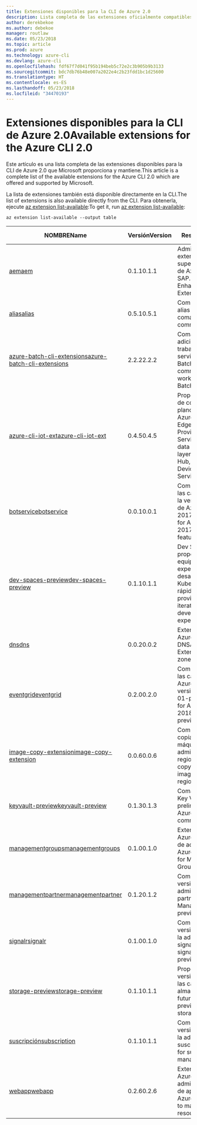 ```yaml
---
title: Extensiones disponibles para la CLI de Azure 2.0
description: Lista completa de las extensiones oficialmente compatibles para la CLI de Azure 2.0.
author: derekbekoe
ms.author: debekoe
manager: routlaw
ms.date: 05/23/2018
ms.topic: article
ms.prod: azure
ms.technology: azure-cli
ms.devlang: azure-cli
ms.openlocfilehash: fdf67f7d041f95b194beb5c72e2c3b905b9b3133
ms.sourcegitcommit: bdc7db76b48e007a2022e4c2b23fdd1bc1d25600
ms.translationtype: HT
ms.contentlocale: es-ES
ms.lasthandoff: 05/23/2018
ms.locfileid: "34470193"
---
```

# <a name="available-extensions-for-the-azure-cli-20"></a><span data-ttu-id="bcf5e-103">Extensiones disponibles para la CLI de Azure 2.0</span><span class="sxs-lookup"><span data-stu-id="bcf5e-103">Available extensions for the Azure CLI 2.0</span></span>

<span data-ttu-id="bcf5e-104">Este artículo es una lista completa de las extensiones disponibles para la CLI de Azure 2.0 que Microsoft proporciona y mantiene.</span><span class="sxs-lookup"><span data-stu-id="bcf5e-104">This article is a complete list of the available extensions for the Azure CLI 2.0 which are offered and supported by Microsoft.</span></span>

<span data-ttu-id="bcf5e-105">La lista de extensiones también está disponible directamente en la CLI.</span><span class="sxs-lookup"><span data-stu-id="bcf5e-105">The list of extensions is also available directly from the CLI.</span></span> <span data-ttu-id="bcf5e-106">Para obtenerla, ejecute [az extension list-available](/cli/azure/extension?view=azure-cli-latest#az-extension-list-available):</span><span class="sxs-lookup"><span data-stu-id="bcf5e-106">To get it, run [az extension list-available](/cli/azure/extension?view=azure-cli-latest#az-extension-list-available):</span></span>

```azurecli
az extension list-available --output table
```

| <span data-ttu-id="bcf5e-107">NOMBRE</span><span class="sxs-lookup"><span data-stu-id="bcf5e-107">Name</span></span> | <span data-ttu-id="bcf5e-108">Versión</span><span class="sxs-lookup"><span data-stu-id="bcf5e-108">Version</span></span> | <span data-ttu-id="bcf5e-109">Resumen</span><span class="sxs-lookup"><span data-stu-id="bcf5e-109">Summary</span></span> | <span data-ttu-id="bcf5e-110">Vista previa</span><span class="sxs-lookup"><span data-stu-id="bcf5e-110">Preview</span></span> |
|------|---------|---------|---------|
| [<span data-ttu-id="bcf5e-111">aem</span><span class="sxs-lookup"><span data-stu-id="bcf5e-111">aem</span></span>](https://github.com/Azure/azure-cli-extensions) | <span data-ttu-id="bcf5e-112">0.1.1</span><span class="sxs-lookup"><span data-stu-id="bcf5e-112">0.1.1</span></span> | <span data-ttu-id="bcf5e-113">Administración de las extensiones de supervisión mejorada de Azure para SAP.</span><span class="sxs-lookup"><span data-stu-id="bcf5e-113">Manage Azure Enhanced Monitoring Extensions for SAP</span></span> |  |
| [<span data-ttu-id="bcf5e-114">alias</span><span class="sxs-lookup"><span data-stu-id="bcf5e-114">alias</span></span>](https://github.com/Azure/azure-cli-extensions) | <span data-ttu-id="bcf5e-115">0.5.1</span><span class="sxs-lookup"><span data-stu-id="bcf5e-115">0.5.1</span></span> | <span data-ttu-id="bcf5e-116">Compatibilidad con alias de comandos</span><span class="sxs-lookup"><span data-stu-id="bcf5e-116">Support for command aliases</span></span> | <span data-ttu-id="bcf5e-117">Sí</span><span class="sxs-lookup"><span data-stu-id="bcf5e-117">Yes</span></span> |
| [<span data-ttu-id="bcf5e-118">azure-batch-cli-extensions</span><span class="sxs-lookup"><span data-stu-id="bcf5e-118">azure-batch-cli-extensions</span></span>](https://github.com/Azure/azure-batch-cli-extensions) | <span data-ttu-id="bcf5e-119">2.2.2</span><span class="sxs-lookup"><span data-stu-id="bcf5e-119">2.2.2</span></span> | <span data-ttu-id="bcf5e-120">Comandos adicionales para trabajar con el servicio Azure Batch</span><span class="sxs-lookup"><span data-stu-id="bcf5e-120">Additional commands for working with Azure Batch service</span></span> |  |
| [<span data-ttu-id="bcf5e-121">azure-cli-iot-ext</span><span class="sxs-lookup"><span data-stu-id="bcf5e-121">azure-cli-iot-ext</span></span>](https://github.com/azure/azure-iot-cli-extension) | <span data-ttu-id="bcf5e-122">0.4.5</span><span class="sxs-lookup"><span data-stu-id="bcf5e-122">0.4.5</span></span> | <span data-ttu-id="bcf5e-123">Proporciona una capa de comandos en el plano de datos para Azure IoT Hub, IoT Edge e IoT Device Provisioning Service.</span><span class="sxs-lookup"><span data-stu-id="bcf5e-123">Provides the data plane command layer for Azure IoT Hub, IoT Edge and IoT Device Provisioning Service</span></span> |  |
| [<span data-ttu-id="bcf5e-124">botservice</span><span class="sxs-lookup"><span data-stu-id="bcf5e-124">botservice</span></span>](https://github.com/Azure/azure-cli-extensions) | <span data-ttu-id="bcf5e-125">0.0.1</span><span class="sxs-lookup"><span data-stu-id="bcf5e-125">0.0.1</span></span> | <span data-ttu-id="bcf5e-126">Compatibilidad con las características de la versión preliminar de Azure Bot Service 2017-12-01</span><span class="sxs-lookup"><span data-stu-id="bcf5e-126">Support for Azure Bot Service 2017-12-01 preview features</span></span> | <span data-ttu-id="bcf5e-127">Sí</span><span class="sxs-lookup"><span data-stu-id="bcf5e-127">Yes</span></span> |
| [<span data-ttu-id="bcf5e-128">dev-spaces-preview</span><span class="sxs-lookup"><span data-stu-id="bcf5e-128">dev-spaces-preview</span></span>](https://github.com/Azure/azure-cli-extensions) | <span data-ttu-id="bcf5e-129">0.1.1</span><span class="sxs-lookup"><span data-stu-id="bcf5e-129">0.1.1</span></span> | <span data-ttu-id="bcf5e-130">Dev Spaces proporciona a los equipos una experiencia de desarrollo en Kubernetes iterativa y rápida.</span><span class="sxs-lookup"><span data-stu-id="bcf5e-130">Dev Spaces provides a rapid, iterative Kubernetes development experience for teams.</span></span> | <span data-ttu-id="bcf5e-131">Sí</span><span class="sxs-lookup"><span data-stu-id="bcf5e-131">Yes</span></span> |
| [<span data-ttu-id="bcf5e-132">dns</span><span class="sxs-lookup"><span data-stu-id="bcf5e-132">dns</span></span>](https://github.com/Azure/azure-cli-extensions) | <span data-ttu-id="bcf5e-133">0.0.2</span><span class="sxs-lookup"><span data-stu-id="bcf5e-133">0.0.2</span></span> | <span data-ttu-id="bcf5e-134">Extensión de la CLI de Azure para las zonas DNS</span><span class="sxs-lookup"><span data-stu-id="bcf5e-134">An Azure CLI Extension for DNS zones</span></span> |  |
| [<span data-ttu-id="bcf5e-135">eventgrid</span><span class="sxs-lookup"><span data-stu-id="bcf5e-135">eventgrid</span></span>](https://github.com/Azure/azure-cli-extensions) | <span data-ttu-id="bcf5e-136">0.2.0</span><span class="sxs-lookup"><span data-stu-id="bcf5e-136">0.2.0</span></span> | <span data-ttu-id="bcf5e-137">Compatibilidad con las características de Azure EventGrid versión 2018-05-01-preview</span><span class="sxs-lookup"><span data-stu-id="bcf5e-137">Support for Azure EventGrid 2018-05-01-preview features</span></span> | <span data-ttu-id="bcf5e-138">Sí</span><span class="sxs-lookup"><span data-stu-id="bcf5e-138">Yes</span></span> |
| [<span data-ttu-id="bcf5e-139">image-copy-extension</span><span class="sxs-lookup"><span data-stu-id="bcf5e-139">image-copy-extension</span></span>](https://github.com/Azure/azure-cli-extensions) | <span data-ttu-id="bcf5e-140">0.0.6</span><span class="sxs-lookup"><span data-stu-id="bcf5e-140">0.0.6</span></span> | <span data-ttu-id="bcf5e-141">Compatibilidad para copiar imágenes de máquina virtual administradas entre regiones</span><span class="sxs-lookup"><span data-stu-id="bcf5e-141">Support for copying managed vm images between regions</span></span> |  |
| [<span data-ttu-id="bcf5e-142">keyvault-preview</span><span class="sxs-lookup"><span data-stu-id="bcf5e-142">keyvault-preview</span></span>](https://github.com/Azure/azure-keyvault-cli-extension) | <span data-ttu-id="bcf5e-143">0.1.3</span><span class="sxs-lookup"><span data-stu-id="bcf5e-143">0.1.3</span></span> | <span data-ttu-id="bcf5e-144">Comandos de Azure Key Vault en versión preliminar.</span><span class="sxs-lookup"><span data-stu-id="bcf5e-144">Preview Azure Key Vault commands.</span></span> | <span data-ttu-id="bcf5e-145">Sí</span><span class="sxs-lookup"><span data-stu-id="bcf5e-145">Yes</span></span> |
| [<span data-ttu-id="bcf5e-146">managementgroups</span><span class="sxs-lookup"><span data-stu-id="bcf5e-146">managementgroups</span></span>](https://github.com/Azure/azure-cli-extensions) | <span data-ttu-id="bcf5e-147">0.1.0</span><span class="sxs-lookup"><span data-stu-id="bcf5e-147">0.1.0</span></span> | <span data-ttu-id="bcf5e-148">Extensión de la CLI de Azure para los grupos de administración</span><span class="sxs-lookup"><span data-stu-id="bcf5e-148">An Azure CLI Extension for Management Groups</span></span> |  |
| [<span data-ttu-id="bcf5e-149">managementpartner</span><span class="sxs-lookup"><span data-stu-id="bcf5e-149">managementpartner</span></span>](https://github.com/Azure/azure-cli-extensions) | <span data-ttu-id="bcf5e-150">0.1.2</span><span class="sxs-lookup"><span data-stu-id="bcf5e-150">0.1.2</span></span> | <span data-ttu-id="bcf5e-151">Compatibilidad con la versión preliminar de administración de partners.</span><span class="sxs-lookup"><span data-stu-id="bcf5e-151">Support for Management Partner preview</span></span> |  |
| [<span data-ttu-id="bcf5e-152">signalr</span><span class="sxs-lookup"><span data-stu-id="bcf5e-152">signalr</span></span>](https://github.com/Azure/azure-cli-extensions) | <span data-ttu-id="bcf5e-153">0.1.0</span><span class="sxs-lookup"><span data-stu-id="bcf5e-153">0.1.0</span></span> | <span data-ttu-id="bcf5e-154">Compatibilidad con la versión preliminar de la administración de signalr.</span><span class="sxs-lookup"><span data-stu-id="bcf5e-154">Support for signalr management preview.</span></span> | <span data-ttu-id="bcf5e-155">Sí</span><span class="sxs-lookup"><span data-stu-id="bcf5e-155">Yes</span></span> |
| [<span data-ttu-id="bcf5e-156">storage-preview</span><span class="sxs-lookup"><span data-stu-id="bcf5e-156">storage-preview</span></span>](https://github.com/Azure/azure-cli-extensions) | <span data-ttu-id="bcf5e-157">0.1.1</span><span class="sxs-lookup"><span data-stu-id="bcf5e-157">0.1.1</span></span> | <span data-ttu-id="bcf5e-158">Proporciona una versión preliminar de las características de almacenamiento futuras.</span><span class="sxs-lookup"><span data-stu-id="bcf5e-158">Provides a preview for upcoming storage features.</span></span> | <span data-ttu-id="bcf5e-159">Sí</span><span class="sxs-lookup"><span data-stu-id="bcf5e-159">Yes</span></span> |
| [<span data-ttu-id="bcf5e-160">suscripción</span><span class="sxs-lookup"><span data-stu-id="bcf5e-160">subscription</span></span>](https://github.com/Azure/azure-cli-extensions) | <span data-ttu-id="bcf5e-161">0.1.1</span><span class="sxs-lookup"><span data-stu-id="bcf5e-161">0.1.1</span></span> | <span data-ttu-id="bcf5e-162">Compatibilidad con la versión preliminar de la administración de suscripciones.</span><span class="sxs-lookup"><span data-stu-id="bcf5e-162">Support for subscription management preview.</span></span> |  |
| [<span data-ttu-id="bcf5e-163">webapp</span><span class="sxs-lookup"><span data-stu-id="bcf5e-163">webapp</span></span>](https://github.com/Azure/azure-cli-extensions) | <span data-ttu-id="bcf5e-164">0.2.6</span><span class="sxs-lookup"><span data-stu-id="bcf5e-164">0.2.6</span></span> | <span data-ttu-id="bcf5e-165">Extensión de la CLI de Azure para administrar recursos de appservice</span><span class="sxs-lookup"><span data-stu-id="bcf5e-165">An Azure CLI Extension to manage appservice resources</span></span> | <span data-ttu-id="bcf5e-166">Sí</span><span class="sxs-lookup"><span data-stu-id="bcf5e-166">Yes</span></span> |
